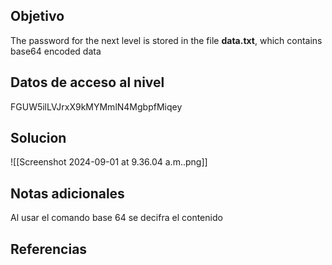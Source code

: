 ## Objetivo
The password for the next level is stored in the file **data.txt**, which contains base64 encoded data
## Datos de acceso al nivel
FGUW5ilLVJrxX9kMYMmlN4MgbpfMiqey
## Solucion
![[Screenshot 2024-09-01 at 9.36.04 a.m..png]]
## Notas adicionales
Al usar el comando base 64 se decifra el contenido
## Referencias